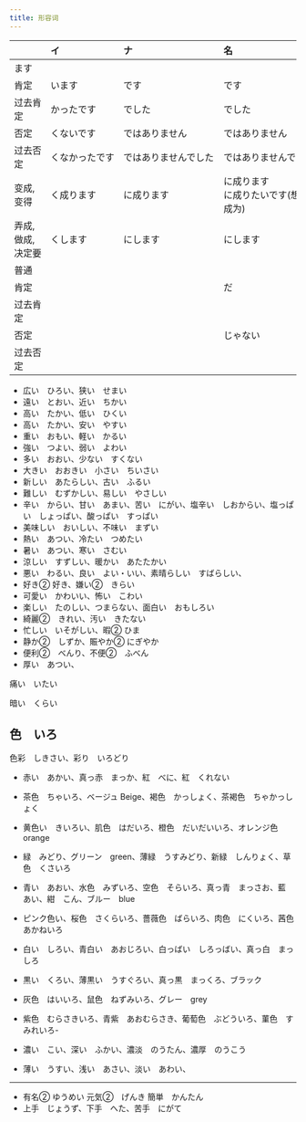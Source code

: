 ```yaml
---
title: 形容词
---
```



||イ|ナ|名|动|
|:---|:---|:---|:---|:---|
|ます　　|　　　　　　　|　　　　　　　　　　|　　　　　　　　　　|　　　　　　|
|肯定　　|います　　　　|です　　　　　　　　|です　　　　　　　　|ます　　　　|
|过去肯定|かったです　　|でした　　　　　　　|でした　　　　　　　|ました　　　|
|否定　　|くないです　　|ではありません　　　|ではありません　　　|ません　　　|
|过去否定|くなかったです|ではありませんでした|ではありませんでした|ませんでした|
|变成,变得|く成ります|に成ります|に成ります<br>に成りたいです(想要成为)||
|弄成,做成,决定要|くします|にします|にします||
|普通　　|||||
|肯定　　|||だ|〜|
|过去肯定|||||
|否定　　|||じゃない|ない|
|过去否定|||||


- 広い　ひろい、狭い　せまい
- 遠い　とおい、近い　ちかい
- 高い　たかい、低い　ひくい
- 高い　たかい、安い　やすい
- 重い　おもい、軽い　かるい
- 強い　つよい、弱い　よわい
- 多い　おおい、少ない　すくない
- 大きい　おおきい　小さい　ちいさい
- 新しい　あたらしい、古い　ふるい
- 難しい　むずかしい、易しい　やさしい
- 辛い　からい、甘い　あまい、苦い　にがい、塩辛い　しおからい、塩っぱい　しょっぱい、酸っぱい　すっぱい
- 美味しい　おいしい、不味い　まずい
- 熱い　あつい、冷たい　つめたい
- 暑い　あつい、寒い　さむい
- 涼しい　すずしい、暖かい　あたたかい
- 悪い　わるい、良い　よい・いい、素晴らしい　すばらしい、
- 好き② 好き、嫌い②　きらい
- 可愛い　かわいい、怖い　こわい
- 楽しい　たのしい、つまらない、面白い　おもしろい
- 綺麗②　きれい、汚い　きたない
- 忙しい　いそがしい、暇② ひま
- 静か②　しずか、賑やか② にぎやか
- 便利②　べんり、不便②　ふべん
- 厚い　あつい、


痛い　いたい


暗い　くらい

## 色　いろ

色彩　しきさい、彩り　いろどり

- 赤い　あかい、真っ赤　まっか、紅　べに、紅　くれない
- 茶色　ちゃいろ、ベージュ Beige、褐色　かっしょく、茶褐色　ちゃかっしょく
- 黄色い　きいろい、肌色　はだいろ、橙色　だいだいいろ、オレンジ色　orange
- 緑　みどり、グリーン　green、薄緑　うすみどり、新緑　しんりょく、草色　くさいろ
- 青い　あおい、水色　みずいろ、空色　そらいろ、真っ青　まっさお、藍　あい、紺　こん、ブルー　blue
- ピンク色い、桜色　さくらいろ、薔薇色　ばらいろ、肉色　にくいろ、茜色　あかねいろ
- 白い　しろい、青白い　あおじろい、白っばい　しろっばい、真っ白　まっしろ
- 黒い　くろい、薄黒い　うすぐろい、真っ黒　まっくろ、ブラック
- 灰色　はいいろ、鼠色　ねずみいろ、グレー　grey
- 紫色　むらさきいろ、青紫　あおむらさき、葡萄色　ぶどういろ、菫色　すみれいろ- 

- 濃い　こい、深い　ふかい、濃淡　のうたん、濃厚　のうこう
- 薄い　うすい、浅い　あさい、淡い　あわい、

---

- 有名② ゆうめい
元気②　げんき
簡単　かんたん
- 上手　じょうず、下手　へた、苦手　にがて